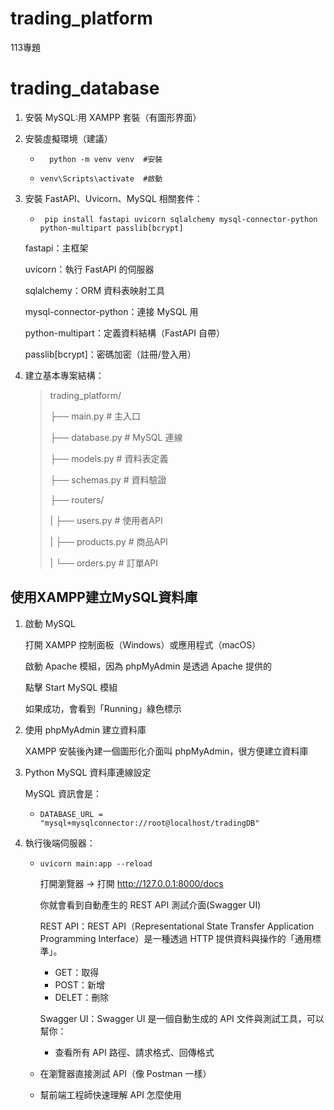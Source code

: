 # trading_platform
113專題

# trading_database
1. 安裝 MySQL:用 XAMPP 套裝（有圖形界面）
2. 安裝虛擬環境（建議）
	-	 	python -m venv venv  #安裝
	-	  venv\Scripts\activate  #啟動
 
3. 安裝 FastAPI、Uvicorn、MySQL 相關套件：
	 -	 	pip install fastapi uvicorn sqlalchemy mysql-connector-python python-multipart passlib[bcrypt]

   fastapi：主框架
   
   uvicorn：執行 FastAPI 的伺服器
   
   sqlalchemy：ORM 資料表映射工具
   
   mysql-connector-python：連接 MySQL 用
   
   python-multipart：定義資料結構（FastAPI 自帶）
   
   passlib[bcrypt]：密碼加密（註冊/登入用）
5. 建立基本專案結構：
	> trading_platform/
	> 
	> ├── main.py               # 主入口
	> 
	> ├── database.py           # MySQL 連線
	> 
	> ├── models.py             # 資料表定義
	> 
	> ├── schemas.py            # 資料驗證
	> 
	> ├── routers/
	> 
	> |   ├── users.py          # 使用者API
	> 
	> |   ├── products.py       # 商品API
	> 
	> | 	└── orders.py         # 訂單API

## 使用XAMPP建立MySQL資料庫
1. 啟動 MySQL
   
	打開 XAMPP 控制面板（Windows）或應用程式（macOS）

	啟動 Apache 模組，因為 phpMyAdmin 是透過 Apache 提供的

	點擊 Start MySQL 模組

	如果成功，會看到「Running」綠色標示
3. 使用 phpMyAdmin 建立資料庫
   
	XAMPP 安裝後內建一個圖形化介面叫 phpMyAdmin，很方便建立資料庫
4. Python MySQL 資料庫連線設定

	 MySQL 資訊會是：
	 -	   DATABASE_URL = "mysql+mysqlconnector://root@localhost/tradingDB"
5. 執行後端伺服器：
   -	 uvicorn main:app --reload

	 打開瀏覽器 → 打開 http://127.0.0.1:8000/docs

	 你就會看到自動產生的 REST API 測試介面(Swagger UI)

	 REST API：REST API（Representational State Transfer Application Programming Interface）是一種透過 HTTP 提供資料與操作的「通用標準」。
   
	 - GET：取得
	 - POST：新增
	 - DELET：刪除

	 Swagger UI：Swagger UI 是一個自動生成的 API 文件與測試工具，可以幫你：

	  - 查看所有 API 路徑、請求格式、回傳格式
  	- 在瀏覽器直接測試 API（像 Postman 一樣）
  	- 幫前端工程師快速理解 API 怎麼使用
